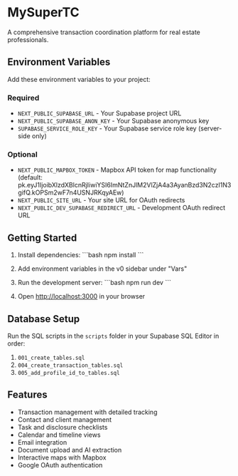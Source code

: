 # MySuperTC

A comprehensive transaction coordination platform for real estate professionals.

## Environment Variables

Add these environment variables to your project:

### Required
- `NEXT_PUBLIC_SUPABASE_URL` - Your Supabase project URL
- `NEXT_PUBLIC_SUPABASE_ANON_KEY` - Your Supabase anonymous key
- `SUPABASE_SERVICE_ROLE_KEY` - Your Supabase service role key (server-side only)

### Optional
- `NEXT_PUBLIC_MAPBOX_TOKEN` - Mapbox API token for map functionality (default: pk.eyJ1IjoibXlzdXBlcnRjIiwiYSI6ImNtZnJlM2VlZjA4a3AyanBzd3N2czI1N3gifQ.kOPSm2wF7n4USNJRKqyAEw)
- `NEXT_PUBLIC_SITE_URL` - Your site URL for OAuth redirects
- `NEXT_PUBLIC_DEV_SUPABASE_REDIRECT_URL` - Development OAuth redirect URL

## Getting Started

1. Install dependencies:
\`\`\`bash
npm install
\`\`\`

2. Add environment variables in the v0 sidebar under "Vars"

3. Run the development server:
\`\`\`bash
npm run dev
\`\`\`

4. Open [http://localhost:3000](http://localhost:3000) in your browser

## Database Setup

Run the SQL scripts in the `scripts` folder in your Supabase SQL Editor in order:
1. `001_create_tables.sql`
2. `004_create_transaction_tables.sql`
3. `005_add_profile_id_to_tables.sql`

## Features

- Transaction management with detailed tracking
- Contact and client management
- Task and disclosure checklists
- Calendar and timeline views
- Email integration
- Document upload and AI extraction
- Interactive maps with Mapbox
- Google OAuth authentication

